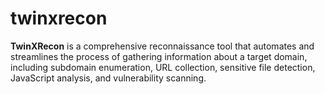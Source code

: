 # twinxrecon
**TwinXRecon** is a comprehensive reconnaissance tool that automates and streamlines the process of gathering information about a target domain, including subdomain enumeration, URL collection, sensitive file detection, JavaScript analysis, and vulnerability scanning.
